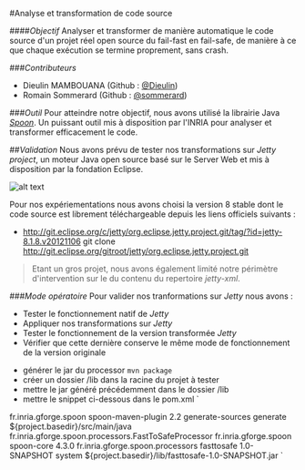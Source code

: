 #Analyse et transformation de code source


####_Objectif_
Analyser et transformer de manière automatique le code source d'un projet réel open source du fail-fast en fail-safe, de manière à ce que chaque exécution se termine proprement, sans crash.

###_Contributeurs_
* Dieulin MAMBOUANA (Github : [@Dieulin](https://github.com/Dieulin))
* Romain Sommerard (Github : [@sommerard](https://github.com/rsommerard))

###_Outil_
Pour atteindre notre objectif, nous avons utilisé la librairie Java [_Spoon_](http://spoon.gforge.inria.fr/). Un puissant outil mis à disposition par l'INRIA pour analyser et transformer efficacement le code.

##_Validation_
Nous avons prévu de tester nos transformations sur _Jetty project_, un moteur Java open source basé sur le Server Web et mis à disposition par la fondation Eclipse. 

![alt text](https://cloud.githubusercontent.com/assets/14126801/10949926/b01ca386-8335-11e5-869a-86fe48b9bb7a.png "Logo Jetty")

Pour nos expériementations nous avons choisi la version 8 stable dont le code source est librement téléchargeable depuis les liens officiels suivants :
* http://git.eclipse.org/c/jetty/org.eclipse.jetty.project.git/tag/?id=jetty-8.1.8.v20121106
git clone http://git.eclipse.org/gitroot/jetty/org.eclipse.jetty.project.git

> Etant un gros projet, nous avons également limité notre périmètre d'intervention sur le du contenu du repertoire _jetty-xml_.

###_Mode opératoire_
Pour valider nos tranformations sur _Jetty_ nous avons :
* Tester le fonctionnement natif de _Jetty_
* Appliquer nos transformations sur _Jetty_
* Tester le fonctionnement de la version transformée _Jetty_
* Vérifier que cette dernière conserve le même mode de fonctionnement de la version originale




- générer le jar du processor `mvn package`
- créer un dossier /lib dans la racine du projet à tester
- mettre le jar généré précédemment dans le dossier /lib
- mettre le snippet ci-dessous dans le pom.xml
`
<plugin>
            <groupId>fr.inria.gforge.spoon</groupId>
            <artifactId>spoon-maven-plugin</artifactId>
            <version>2.2</version>
            <executions>
                <execution>
                    <phase>generate-sources</phase>
                    <goals>
                        <goal>generate</goal>
                    </goals>
                </execution>
            </executions>
            <configuration>
                <srcFolder>${project.basedir}/src/main/java</srcFolder>
                <!--<outFolder>${project.basedir}/spooned</outFolder>-->
                <processors>
                    <processor>fr.inria.gforge.spoon.processors.FastToSafeProcessor</processor>
                </processors>
            </configuration>
            <dependencies>
                <dependency>
                    <groupId>fr.inria.gforge.spoon</groupId>
                    <artifactId>spoon-core</artifactId>
                    <version>4.3.0</version>
                </dependency>
                <dependency>
                    <groupId>fr.inria.gforge.spoon.processors</groupId>
                    <artifactId>fasttosafe</artifactId>
                    <version>1.0-SNAPSHOT</version>
                    <scope>system</scope>
                    <systemPath>${project.basedir}/lib/fasttosafe-1.0-SNAPSHOT.jar</systemPath>
                </dependency>
            </dependencies>
        </plugin>
`

